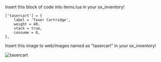 Insert this block of code into items.lua in your ox_inventory!
```
['tasercart'] = {
    label = 'Taser Cartridge',
    weight = 40,
    stack = true,
    consume = 0,
},
```

Insert this image to web/images named as "tasercart" in your ox_inventory!

![tasercart](https://github.com/user-attachments/assets/89197b41-c82f-4486-9148-ccc0c9a406d3)
